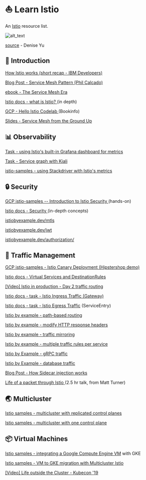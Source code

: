 # ⛵️ Learn Istio

An [Istio](https://istio.io) resource list.

![alt_text]([images/Istio-Learning0.png](https://pbs.twimg.com/media/DlNQYQ9WsAEHc-n?format=jpg&name=medium) "image_tooltip")

[source](https://twitter.com/deniseyu21/status/1032258052114841600/photo/1) - Denise Yu


## 🥳 Introduction

[How Istio works (short recap - IBM Developers)](https://www.ibm.com/cloud/learn/istio)

[Blog Post - Service Mesh Pattern (Phil Calcado)](https://philcalcado.com/2017/08/03/pattern_service_mesh.html)

[ebook - The Service Mesh Era](https://services.google.com/fh/files/misc/the_service_mesh_era_architecting_securing_and_managing_microservices_with_istio_white_paper.pdf)

[Istio docs - what is Istio? ](https://istio.io/docs/concepts/what-is-istio/ ) (in depth)

[GCP - Hello Istio Codelab  ](https://codelabs.developers.google.com/codelabs/cloud-hello-istio/index.html#0) (Bookinfo)

[Slides - Service Mesh from the Ground Up](http://bit.ly/istio-sacon)


## 📊 Observability

[Task - using Istio's built-in Grafana dashboard for metrics ](https://istio.io/docs/tasks/telemetry/metrics/using-istio-dashboard/)

[Task - Service graph with Kiali ](https://istio.io/docs/tasks/telemetry/kiali/)

[istio-samples - using Stackdriver with Istio's metrics ](https://github.com/GoogleCloudPlatform/istio-samples/tree/master/istio-stackdriver)


## 🔒 Security

[GCP istio-samples -- Introduction to Istio Security ](https://github.com/GoogleCloudPlatform/istio-samples/tree/master/security-intro) (hands-on)

[Istio docs - Security ](https://istio.io/docs/concepts/security/)(in-depth concepts)

[istiobyexample.dev/mtls](istiobyexample.dev/mtls)

[istiobyexample.dev/jwt](istiobyexample.dev/jwt)

[istiobyexample.dev/authorization/](https://istiobyexample.dev/authorization/)


## 🚦 Traffic Management

[GCP istio-samples - Istio Canary Deployment (Hipstershop demo) ](https://github.com/GoogleCloudPlatform/istio-samples/tree/master/istio-canary-gke)

[Istio docs - Virtual Services and DestinationRules ](https://istio.io/docs/concepts/traffic-management/#rule-configuration)

[[Video] Istio in production - Day 2 traffic routing](https://www.youtube.com/watch?v=7cINRP0BFY8)

[Istio docs - task - Istio Ingress Traffic (Gateway)  ](https://istio.io/docs/tasks/traffic-management/ingress/)

[Istio docs - task - Istio Egress Traffic](https://istio.io/docs/tasks/traffic-management/egress/) (ServiceEntry)

[Istio by example - path-based routing](https://istiobyexample.dev/path-based-routing/)

[Istio by example - modify HTTP response headers](https://istiobyexample.dev/response-headers/)

[Istio by example - traffic mirroring](https://istiobyexample.dev/traffic-mirroring/)

[Istio by example - multiple traffic rules per service](https://istiobyexample.dev/multiple-traffic-rules/)

[Istio by Example - gRPC traffic](https://istiobyexample.dev/grpc/)

[Istio by Example - database traffic](https://istiobyexample.dev/databases/)

[Blog Post - How Sidecar injection works ](https://medium.com/namely-labs/a-crash-course-for-running-istio-1c6125930715)

[Life of a packet through Istio ](https://www.youtube.com/watch?v=cB611FtjHcQ)(2.5 hr talk, from Matt Turner)


## 🌏 Multicluster

[Istio samples - multicluster with replicated control planes](https://github.com/GoogleCloudPlatform/istio-samples/tree/master/multicluster-gke/dual-control-plane)

[Istio samples - multicluster with one control plane ](https://github.com/GoogleCloudPlatform/istio-samples/tree/master/multicluster-gke/single-control-plane)


## 📦 Virtual Machines

[Istio samples - integrating a Google Compute Engine VM](https://github.com/GoogleCloudPlatform/istio-samples/tree/master/mesh-expansion-gce) with GKE

[Istio samples - VM to GKE migration with Multicluster Istio ](https://github.com/GoogleCloudPlatform/istio-samples/tree/master/multicluster-gke/vm-migration)

[[Video] Life outside the Cluster - Kubecon '19](https://www.youtube.com/watch?v=0B8maYcjq_c)
